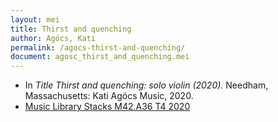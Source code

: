 ```yaml
---
layout: mei
title: Thirst and quenching
author: Agócs, Kati
permalink: /agocs-thirst-and-quenching/
document: agosc_thirst_and_quenching.mei
---
```


- In *Title
Thirst and quenching: solo violin (2020).*  Needham, Massachusetts: Kati Agócs Music, 2020.
- <a href="https://tufts.primo.exlibrisgroup.com/permalink/01TUN_INST/1kc9gia/alma991018115242703851" target="_blank">Music Library Stacks M42.A36 T4 2020</a>
